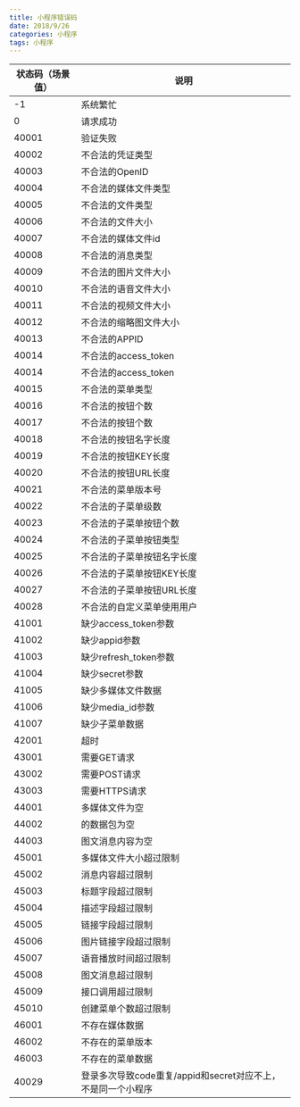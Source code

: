 ```yaml
---
title: 小程序错误码
date: 2018/9/26
categories: 小程序
tags: 小程序
---
```


| 状态码（场景值） | 说明 |
| --- | --- |
| -1 | 系统繁忙 |
| 0 | 请求成功 |
| 40001 | 验证失败 |
| 40002 | 不合法的凭证类型 |
| 40003 | 不合法的OpenID |
| 40004 | 不合法的媒体文件类型 |
| 40005 | 不合法的文件类型 |
| 40006 | 不合法的文件大小 |
| 40007 | 不合法的媒体文件id |
| 40008 | 不合法的消息类型 |
| 40009 | 不合法的图片文件大小 |
| 40010 | 不合法的语音文件大小 |
| 40011 | 不合法的视频文件大小 |
| 40012 | 不合法的缩略图文件大小 |
| 40013 | 不合法的APPID |
| 40014 | 不合法的access_token |
| 40014 | 不合法的access_token |
| 40015 | 不合法的菜单类型 |
| 40016 | 不合法的按钮个数 |
| 40017 | 不合法的按钮个数 |
| 40018 | 不合法的按钮名字长度 |
| 40019 | 不合法的按钮KEY长度 |
| 40020 | 不合法的按钮URL长度 |
| 40021 | 不合法的菜单版本号 |
| 40022 | 不合法的子菜单级数 |
| 40023 | 不合法的子菜单按钮个数 |
| 40024 | 不合法的子菜单按钮类型 |
| 40025 | 不合法的子菜单按钮名字长度 |
| 40026 | 不合法的子菜单按钮KEY长度 |
| 40027 | 不合法的子菜单按钮URL长度 |
| 40028 | 不合法的自定义菜单使用用户 |
| 41001 | 缺少access_token参数 |
| 41002 | 缺少appid参数 |
| 41003 | 缺少refresh_token参数 |
| 41004 | 缺少secret参数 |
| 41005 | 缺少多媒体文件数据 |
| 41006 | 缺少media_id参数 |
| 41007 | 缺少子菜单数据 |
| 42001 | 超时 |
| 43001 | 需要GET请求 |
| 43002 | 需要POST请求 |
| 43003 | 需要HTTPS请求 |
| 44001 | 多媒体文件为空 |
| 44002 | 的数据包为空 |
| 44003 | 图文消息内容为空 |
| 45001 | 多媒体文件大小超过限制 |
| 45002 | 消息内容超过限制 |
| 45003 | 标题字段超过限制 |
| 45004 | 描述字段超过限制 |
| 45005 | 链接字段超过限制 |
| 45006 | 图片链接字段超过限制 |
| 45007 | 语音播放时间超过限制 |
| 45008 | 图文消息超过限制 |
| 45009 | 接口调用超过限制 |
| 45010 | 创建菜单个数超过限制 |
| 46001 | 不存在媒体数据 |
| 46002 | 不存在的菜单版本 |
| 46003 | 不存在的菜单数据 |
| 40029 | 登录多次导致code重复/appid和secret对应不上，不是同一个小程序 |